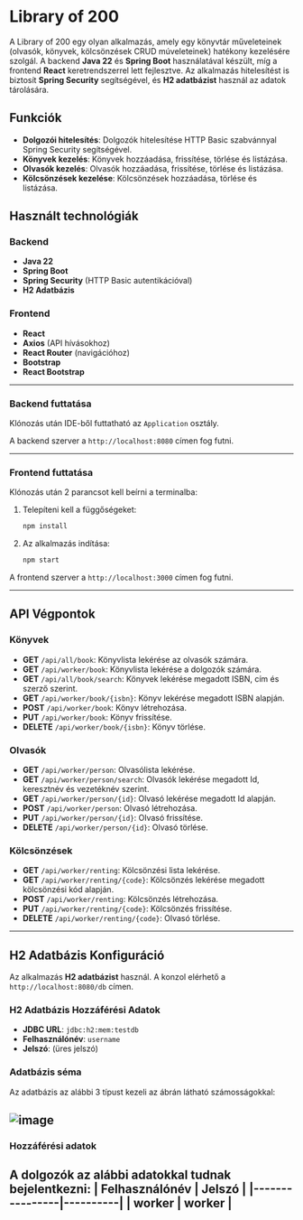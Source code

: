 
# Library of 200

A Library of 200 egy olyan alkalmazás, amely egy könyvtár műveleteinek (olvasók, könyvek, kölcsönzések CRUD múveleteinek) hatékony kezelésére szolgál. A backend **Java 22** és **Spring Boot** használatával készült, míg a frontend **React** keretrendszerrel lett fejlesztve.
Az alkalmazás hitelesítést is biztosít **Spring Security** segítségével, és **H2 adatbázist** használ az adatok tárolására.

## Funkciók
- **Dolgozói hitelesítés**: Dolgozók hitelesítése HTTP Basic szabvánnyal Spring Security segítségével.
- **Könyvek kezelés**: Könyvek hozzáadása, frissítése, törlése és listázása.
- **Olvasók kezelés**: Olvasók hozzáadása, frissítése, törlése és listázása.
- **Kölcsönzések kezelése**: Kölcsönzések hozzáadása, törlése és listázása.

## Használt technológiák
### Backend
- **Java 22**
- **Spring Boot**
- **Spring Security** (HTTP Basic autentikációval)
- **H2 Adatbázis**

### Frontend
- **React**
- **Axios** (API hívásokhoz)
- **React Router** (navigációhoz)
- **Bootstrap**
- **React Bootstrap**

---

### Backend futtatása
Klónozás után IDE-ből futtatható az `Application` osztály.

A backend szerver a `http://localhost:8080` címen fog futni.

---

### Frontend futtatása
Klónozás után 2 parancsot kell beírni a terminalba:
1. Telepíteni kell a függőségeket:
   ```bash
   npm install
   ```
2. Az alkalmazás indítása:
   ```bash
   npm start
   ```

A frontend szerver a `http://localhost:3000` címen fog futni.

---

## API Végpontok

### Könyvek
- **GET** `/api/all/book`: Könyvlista lekérése az olvasók számára.
- **GET** `/api/worker/book`: Könyvlista lekérése a dolgozók számára.
- **GET** `/api/all/book/search`: Könyvek lekérése megadott ISBN, cím és szerző szerint.
- **GET** `/api/worker/book/{isbn}`: Könyv lekérése megadott ISBN alapján.
- **POST** `/api/worker/book`: Könyv létrehozása.
- **PUT** `/api/worker/book`: Könyv frissítése.
- **DELETE** `/api/worker/book/{isbn}`: Könyv törlése.

### Olvasók
- **GET** `/api/worker/person`: Olvasólista lekérése.
- **GET** `/api/worker/person/search`: Olvasók lekérése megadott Id, keresztnév és vezetéknév szerint.
- **GET** `/api/worker/person/{id}`: Olvasó lekérése megadott Id alapján.
- **POST** `/api/worker/person`: Olvasó létrehozása.
- **PUT** `/api/worker/person/{id}`: Olvasó frissítése.
- **DELETE** `/api/worker/person/{id}`: Olvasó törlése.

### Kölcsönzések
- **GET** `/api/worker/renting`: Kölcsönzési lista lekérése.
- **GET** `/api/worker/renting/{code}`: Kölcsönzés lekérése megadott kölcsönzési kód alapján.
- **POST** `/api/worker/renting`: Kölcsönzés létrehozása.
- **PUT** `/api/worker/renting/{code}`: Kölcsönzés frissítése.
- **DELETE** `/api/worker/renting/{code}`: Olvasó törlése.
---

## H2 Adatbázis Konfiguráció
Az alkalmazás **H2 adatbázist** használ. A konzol elérhető a `http://localhost:8080/db` címen.

### H2 Adatbázis Hozzáférési Adatok
- **JDBC URL**: `jdbc:h2:mem:testdb`
- **Felhasználónév**: `username`
- **Jelszó**: (üres jelszó)

### Adatbázis séma

Az adatbázis az alábbi 3 típust kezeli az ábrán látható számosságokkal:

![image](https://github.com/user-attachments/assets/21d25858-5a10-4fb0-b610-eb6776977a8f)
---

### Hozzáférési adatok

A dolgozók az alábbi adatokkal tudnak bejelentkezni:
| Felhasználónév | Jelszó   |
|----------------|----------|
| worker         | worker   |
---
